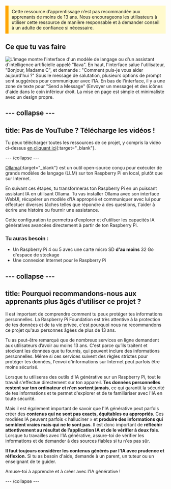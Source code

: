 <p style='border-left: solid; border-width:10px; border-color: #FFA500; background-color: #FFFACD; padding: 10px;'>
Cette ressource d’apprentissage n’est pas recommandée aux apprenants de moins de 13 ans. Nous encourageons les utilisateurs à utiliser cette ressource de manière responsable et à demander conseil à un adulte de confiance si nécessaire.
</p>

## Ce que tu vas faire

![L'image montre l'interface d'un modèle de langage ou d'un assistant d'intelligence artificielle appelé "llava". En haut, l'interface salue l'utilisateur, "Bonjour, Madame C", et demande : "Comment puis-je vous aider aujourd'hui ?" Sous le message de salutation, plusieurs options de prompt sont suggérées pour communiquer avec l’IA. En bas de l'interface, il y a une zone de texte pour "Send a Message" (Envoyer un message) et des icônes d'aide dans le coin inférieur droit. La mise en page est simple et minimaliste avec un design propre.](images/wywm.png)

## --- collapse ---

## title: Pas de YouTube ? Télécharge les vidéos !

Tu peux télécharger toutes les ressources de ce projet, y compris la vidéo ci-dessus [en cliquant ici](https://rpf.io/p/en/llm-rpi-go){:target="_blank"}.

\--- /collapse ---

[Ollama](https://ollama.com){:target="_blank"} est un outil open-source conçu pour exécuter de grands modèles de langage (LLM) sur ton Raspberry Pi en local, plutôt que sur Internet.

En suivant ces étapes, tu transformeras ton Raspberry Pi en un puissant assistant IA en utilisant Ollama. Tu vas installer Ollama avec son interface WebUI, récupérer un modèle d'IA approprié et communiquer avec lui pour effectuer diverses tâches telles que répondre à des questions, t'aider à écrire une histoire ou fournir une assistance.

Cette configuration te permettra d'explorer et d'utiliser les capacités IA génératives avancées directement à partir de ton Raspberry Pi.

### Tu auras besoin :

- Un Raspberry Pi 4 ou 5 avec une carte micro SD **d'au moins** 32 Go d'espace de stockage
- Une connexion Internet pour le Raspberry Pi

## --- collapse ---

## title: Pourquoi recommandons-nous aux apprenants plus âgés d’utiliser ce projet ?

Il est important de comprendre comment tu peux protéger tes informations personnelles. La Raspberry Pi Foundation est très attentive à la protection de tes données et de ta vie privée, c'est pourquoi nous ne recommandons ce projet qu'aux personnes âgées de plus de 13 ans.

Tu as peut-être remarqué que de nombreux services en ligne demandent aux utilisateurs d’avoir au moins 13 ans. C'est parce qu’ils traitent et stockent les données que tu fournis, qui peuvent inclure des informations personnelles. Même si ces services suivent des règles strictes pour protéger tes données, l'envoi d'informations sur Internet peut parfois être moins sécurisé.

Lorsque tu utiliseras des outils d'IA générative sur un Raspberry Pi, tout le travail s'effectue directement sur ton appareil. **Tes données personnelles restent sur ton ordinateur et n'en sortent jamais**, ce qui garantit la sécurité de tes informations et te permet d'explorer et de te familiariser avec l'IA en toute sécurité.

Mais il est également important de savoir que l'IA générative peut parfois créer des **contenus qui ne sont pas exacts, équitables ou appropriés**. Ces modèles IA peuvent parfois « halluciner » et **produire des informations qui semblent vraies mais qui ne le sont pas**. Il est donc important de **réfléchir attentivement au résultat de l’application IA et de le vérifier à deux fois**. Lorsque tu travailles avec l’IA générative, assure-toi de vérifier les informations et de demander à des sources fiables si tu n'es pas sûr.

**Il faut toujours considérer les contenus générés par l'IA avec prudence et réflexion.** Si tu as besoin d'aide, demande à un parent, un tuteur ou un enseignant de te guider.

Amuse-toi à apprendre et à créer avec l'IA générative !

\--- /collapse ---
